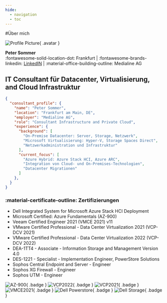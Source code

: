 ```yaml
---
hide:
  - navigation
  - toc
---
```


#Über mich

![Profile Picture](images/avatar.jpg){ .avatar }

**Peter Sommer** </br>
:fontawesome-solid-location-dot: Frankfurt
|
:fontawesome-brands-linkedin: [LinkedIN](https://www.linkedin.com/in/peter-sommer-3170a8139/)
|
:material-office-building-outline: Medialine AG

## IT Consultant für **Datacenter**, **Virtualisierung**, and **Cloud Infrastruktur**

```json linenums="1"
{
  "consultant_profile": {
    "name": "Peter Sommer",
    "location": "Frankfurt am Main, DE",
    "employer": "Medialine AG",
    "role": "Consultant Infrastructure and Private Cloud",
    "experience": {
      "background": [
        "On-Premise Datacenter: Server, Storage, Netzwerk",
        "Microsoft Virtualisierung: Hyper-V, Storage Spaces Direct",
        "Netzwerkadministration und Infrastruktur"
      ],
      "current_focus": [
        "Azure Hybrid: Azure Stack HCI, Azure ARC",
        "Integration von Cloud- und On-Premises-Technologien",
        "Datacenter Migrationen"
      ]
    },
  }
}
```


### :material-certificate-outline: Zertifizierungen
- Dell Integrated System for Microsoft Azure Stack HCI Deployment
- Microsoft Certified: Azure Fundamentals (AZ-900)
- Veeam Certified Engineer 2021 (VMCE 2021) v11
- VMware Certified Professional - Data Center Virtualization 2021 (VCP-DCV 2021)
- VMware Certified Professional - Data Center Virtualization 2022 (VCP-DCV 2022)
- DEA-1TT4 - Associate - Information Storage and Management Version 4.0
- DES-1221 - Specialist - Implementation Engineer, PowerStore Solutions
- Sophos Central Endpoint and Server - Engineer
- Sophos XG Firewall - Engineer
- Sophos UTM - Engineer

![AZ-900](images/badges/microsoft-certified-fundamentals-badge.svg){ .badge }
![VCP2022](images/badges/vcp_22.png){ .badge }
![VCP2021](images/badges/vcp_21.png){ .badge }
![VMCE2021](images/badges/vmce_21.png){ .badge }
![Dell Powerstore](images/badges/powerstore.png){ .badge }
![Dell Storage](images/badges/storage.png){ .badge }


